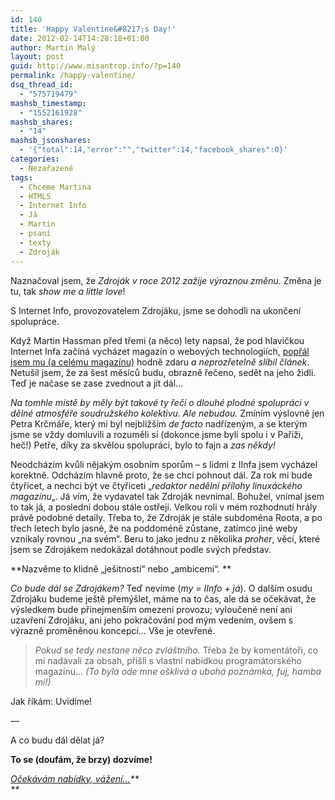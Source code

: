 ```yaml
---
id: 140
title: 'Happy Valentine&#8217;s Day!'
date: 2012-02-14T14:28:18+01:00
author: Martin Malý
layout: post
guid: http://www.misantrop.info/?p=140
permalink: /happy-valentine/
dsq_thread_id:
  - "575719479"
mashsb_timestamp:
  - "1552161928"
mashsb_shares:
  - "14"
mashsb_jsonshares:
  - '{"total":14,"error":"","twitter":14,"facebook_shares":0}'
categories:
  - Nezařazené
tags:
  - Chceme Martina
  - HTML5
  - Internet Info
  - Já
  - Martin
  - psaní
  - texty
  - Zdroják
---
```

Naznačoval jsem, že _Zdroják v roce 2012 zažije výraznou změnu_. Změna je tu, tak _show me a little love_!

<!--more-->

S Internet Info, provozovatelem Zdrojáku, jsme se dohodli na ukončení spolupráce.

Když Martin Hassman před třemi (a něco) lety napsal, že pod hlavičkou Internet Infa začíná vycházet magazín o webových technologiích, [popřál jsem mu (a celému magazínu)](http://www.misantrop.info/728614-hodne-stesti-zdrojaku.php) hodně zdaru _a neprozřetelně slíbil článek_. Netušil jsem, že za šest měsíců budu, obrazně řečeno, sedět na jeho židli. Teď je načase se zase zvednout a jít dál&#8230;

_Na tomhle místě by měly být takové ty řeči o dlouhé plodné spolupráci v dělné atmosféře soudružského kolektivu. Ale nebudou._ Zmíním výslovně jen Petra Krčmáře, který mi byl nejbližším _de facto_ nadřízeným, a se kterým jsme se vždy domluvili a rozuměli si (dokonce jsme byli spolu i v Paříži, heč!) Petře, díky za skvělou spolupráci, bylo to fajn a _zas někdy!_

Neodcházím kvůli nějakým osobním sporům &#8211; s lidmi z IInfa jsem vycházel korektně. Odcházím hlavně proto, že se chci pohnout dál. Za rok mi bude čtyřicet, a nechci být ve čtyřiceti &#8222;_redaktor nedělní přílohy linuxáckého magazínu_&#8222;. Já vím, že vydavatel tak Zdroják nevnímal. Bohužel, vnímal jsem to tak já, a poslední dobou stále ostřeji. Velkou roli v mém rozhodnutí hrály právě podobné detaily. Třeba to, že Zdroják je stále subdoména Roota, a po třech letech bylo jasné, že na poddoméně zůstane, zatímco jiné weby vznikaly rovnou &#8222;na svém&#8220;. Beru to jako jednu z několika _proher_, věcí, které jsem se Zdrojákem nedokázal dotáhnout podle svých představ.

**Nazvěme to klidně &#8222;ješitností&#8220; nebo &#8222;ambicemi&#8220;. **

_Co bude dál se Zdrojákem?_ Teď nevíme (_my = IInfo + já_). O dalším osudu Zdrojáku budeme ještě přemýšlet, máme na to čas, ale dá se očekávat, že výsledkem bude přinejmenším omezení provozu; vyloučené není ani uzavření Zdrojáku, ani jeho pokračování pod mým vedením, ovšem s výrazně proměněnou koncepcí&#8230; Vše je otevřené.

> _Pokud se tedy nestane něco zvláštního._ Třeba že by komentátoři, co mi nadávali za obsah, přišli s vlastní nabídkou programátorského magazínu&#8230; _(To byla ode mne ošklivá a ubohá poznámka, fuj, hamba mi!)_

Jak říkám: Uvidíme!

&#8212;

A co budu dál dělat já?

**To se (doufám, že brzy) dozvíme!** 

_[Očekávám nabídky, vážení&#8230;](http://chcememartina.cz/)**  
**_